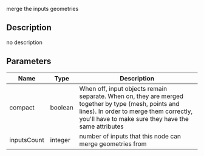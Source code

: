 merge the inputs geometries



## Description
no description
## Parameters

<table>
<thead>
	<tr>
		<th>Name</th>
		<th>Type</th>
		<th>Description</th>
	</tr>
</thead>
<tr>
	<td>compact</td>
	<td><div class='bg-emerald-800 px-2 py-px text-white rounded-sm'>boolean</div></td>
	<td>When off, input objects remain separate. When on, they are merged together by type (mesh, points and lines). In order to merge them correctly, you'll have to make sure they have the same attributes</td>
</tr>
<tr>
	<td>inputsCount</td>
	<td><div class='bg-orange-800 px-2 py-px text-white rounded-sm'>integer</div></td>
	<td>number of inputs that this node can merge geometries from</td>
</tr>
</table>